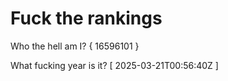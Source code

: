 # Fuck the rankings

Who the hell am I?
{ 16596101 }

What fucking year is it?
[ 2025-03-21T00:56:40Z ]
